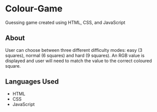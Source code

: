 # Colour-Game
Guessing game created using HTML, CSS, and JavaScript
## About
User can choose between three different difficulty modes: easy (3 squares), normal (6 squares) and hard (9 squares). An RGB value is displayed and user will need to match the value to the correct coloured square.
## Languages Used
- HTML
- CSS
- JavaScript
